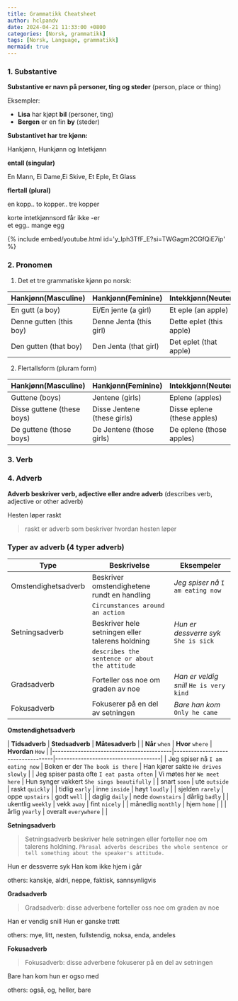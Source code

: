 ```yaml
---
title: Grammatikk Cheatsheet
author: hclpandv
date: 2024-04-21 11:33:00 +0800
categories: [Norsk, grammatikk]
tags: [Norsk, Language, grammatikk]
mermaid: true
---
```


<link rel="stylesheet" href="https://cdnjs.cloudflare.com/ajax/libs/font-awesome/6.0.0-beta3/css/all.min.css">
<script src="{{ '/assets/js/custom.js' | relative_url }}"></script>

### 1. Substantive

**Substantive er navn på personer, ting og steder** (person, place or thing)

Eksempler:  

* **Lisa** har kjøpt **bil** (personer, ting)  
* **Bergen** er en fin **by** (steder)

**Substantivet har tre kjønn:**  

Hankjønn, Hunkjønn og Intetkjønn

**entall (singular)**  

En Mann, Ei Dame,Ei Skive, Et Eple, Et Glass  

**flertall (plural)**

en kopp.. to kopper.. tre kopper    
  
korte intetkjønnsord får ikke -er   
et egg.. mange egg  

{% include embed/youtube.html id='y_Iph3TfF_E?si=TWGagm2CGfQiE7ip' %}

### 2. Pronomen

1. Det et tre grammatiske kjønn po norsk:
   
| Hankjønn(Masculine)     | Hankjønn(Feminine)      | Intekkjønn(Neuter)       |
|---                      |---                      |---                       |
| En gutt (a boy)         | Ei/En jente (a girl)    | Et eple  (an apple)      |
| Denne gutten (this boy) | Denne Jenta (this girl) | Dette eplet (this apple) |
| Den gutten (that boy)   | Den Jenta (that girl)   | Det eplet (that apple)   |

2. Flertallsform (pluram form)

| Hankjønn(Masculine)         | Hankjønn(Feminine)          | Intekkjønn(Neuter)          |
|---                          |---                          |---                          |
| Guttene (boys)              | Jentene (girls)             | Eplene  (apples)            |
| Disse guttene (these boys)  | Disse Jentene (these girls) | Disse eplene (these apples) |
| De guttene (those boys)     | De Jentene (those girls)    | De eplene (those apples)    |


### 3. Verb

### 4. Adverb

**Adverb beskriver verb, adjective eller andre adverb** (describes verb, adjective or other adverb)  

Hesten løper raskt 

>raskt er adverb som beskriver hvordan hesten løper

### Typer av adverb (4 typer adverb)

| **Type**                | **Beskrivelse**                                            | **Eksempeler**                               |
|-------------------------|------------------------------------------------------------|--------------------------------------------|
| Omstendighetsadverb     | Beskriver omstendighetene rundt en handling                | *Jeg spiser nå* `I am eating now`          |
|                         | `Circumstances around an action`                           |                                            |
| Setningsadverb          | Beskriver hele setningen eller talerens holdning           | *Hun er dessverre syk* `She is sick`       |
|                         | `describes the sentence or about the attitude`             |                                            |
| Gradsadverb             | Forteller oss noe om graden av noe                         | *Han er veldig snill* `He is very kind`    |
| Fokusadverb             | Fokuserer på en del av setningen                           | *Bare han kom* `Only he came`              |


**Omstendighetsadverb**

| **Tidsadverb**                           | **Stedsadverb**                   | **Måtesadverb**                     |
| **Når** `when`                           | **Hvor** `where`                  | **Hvordan** `How`                   |
|------------------------------------------|-----------------------------------|-------------------------------------|
| Jeg spiser nå `I am eating now`         | Boken er der `The book is there`  | Han kjører sakte `He drives slowly` |
| Jeg spiser pasta ofte `I eat pasta often` | Vi møtes her `We meet here`       | Hun synger vakkert `She sings beautifully` |
| snart `soon`                             | ute `outside`                     | raskt `quickly`                     |
| tidlig `early`                          | inne `inside`                     | høyt `loudly`                       |
| sjelden `rarely`                        | oppe `upstairs`                   | godt `well`                         |
| daglig `daily`                          | nede `downstairs`                 | dårlig `badly`                      |
| ukentlig `weekly`                       | vekk `away`                       | fint `nicely`                       |
| månedlig `monthly`                      | hjem `home`                       |                                     |
| årlig `yearly`                         | overalt `everywhere`             |                                     |

**Setningsadverb**

>Setningsadverb beskriver hele setningen eller forteller noe om talerens holdning. `Phrasal adverbs describes the whole sentence or tell something about the speaker's attitude.`

Hun er dessverre syk
Han kom ikke hjem i går

others: kanskje, aldri, neppe, faktisk, sannsynligvis

**Gradsadverb**  

>Gradsadverb: disse adverbene forteller oss noe om graden av noe

Han er vendig snill
Hun er ganske trøtt

others: mye, litt, nesten, fullstendig, noksa, enda, andeles

**Fokusadverb**

>Fokusadverb: disse adverbene fokuserer på en del av setningen

Bare han kom
hun er ogso med

others: også, og, heller, bare




